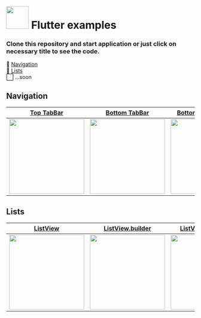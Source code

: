 # <img src="https://cdn-images-1.medium.com/max/1200/1*5-aoK8IBmXve5whBQM90GA.png" width="60" /> Flutter examples
###  Clone this repository and start application or just click on necessary title to see the code.

:white_square_button: [Navigation](#Navigation)\
:white_square_button: [Lists](#Lists)\
:white_large_square: ...soon

## Navigation
| [Top TabBar](https://github.com/Goolpe/flutter_simple/blob/master/lib/examples/navigation/exampleTopTabBar.dart) | [Bottom TabBar](https://github.com/Goolpe/flutter_simple/blob/master/lib/examples/navigation/exampleBottomTabBar.dart) | [BottomNavigationBar](https://github.com/Goolpe/flutter_simple/blob/master/lib/examples/navigation/exampleBottomNavigationBar.dart) | [BottomAppBar](https://github.com/Goolpe/flutter_simple/blob/master/lib/examples/navigation/exampleBottomAppBar.dart) |
| ---------- | ------------- | ------------------- | ------------ |
| <img src="https://media.giphy.com/media/Zd5YVCgsqKowWhGdn9/giphy.gif" width="200" /> | <img src="https://media.giphy.com/media/20KTI1fDfT6Z4422Vv/giphy.gif" width="200" /> | <img src="https://media.giphy.com/media/4TcR3uxI7xr0HUf9yU/giphy.gif" width="200" /> | <img src="https://media.giphy.com/media/3GlPRrJb9aF3P5JXqL/giphy.gif" width="200" />

## Lists
| [ListView](https://github.com/Goolpe/flutter_simple/blob/master/lib/examples/lists/exampleListView.dart) | [ListView.builder](https://github.com/Goolpe/flutter_simple/blob/master/lib/examples/lists/exampleListViewBuilder.dart) | [ListView.separated](https://github.com/Goolpe/flutter_simple/blob/master/lib/examples/lists/exampleListViewSeparated.dart) | [GridView.count](https://github.com/Goolpe/flutter_simple/blob/master/lib/examples/lists/exampleGridView.dart) |
| ---------- | ------------- | ------------- | ------------- |
| <img src="https://media.giphy.com/media/ddQnBNhxUd9ihKu4eq/giphy.gif" width="200" /> | <img src="https://media.giphy.com/media/5h28jVuDUapCdFOpO3/giphy.gif" width="200" /> | <img src="https://media.giphy.com/media/NRensw9ntQTf0dzIMe/giphy.gif" width="200" /> | <img src="https://media.giphy.com/media/26kO5pTj2gvbx8Ulco/giphy.gif" width="200" /> |